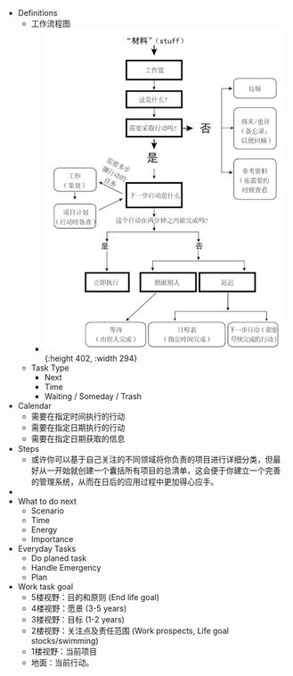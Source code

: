 - Definitions
	- 工作流程图
		- ![image.png](../assets/image_1724162313628_0.png){:height 402, :width 294}
	- Task Type
		- Next
		- Time
		- Waiting / Someday / Trash
- Calendar
	- 需要在指定时间执行的行动
	- 需要在指定日期执行的行动
	- 需要在指定日期获取的信息
- Steps
	- 或许你可以基于自己关注的不同领域将你负责的项目进行详细分类，但最好从一开始就创建一个囊括所有项目的总清单，这会便于你建立一个完善的管理系统，从而在日后的应用过程中更加得心应手。
-
- What to do next
	- Scenario
	- Time
	- Energy
	- Importance
- Everyday Tasks
	- Do planed task
	- Handle Emergency
	- Plan
- Work task goal
	- 5楼视野：目的和原则 (End life goal)
	- 4楼视野：愿景 (3-5 years)
	- 3楼视野：目标 (1-2 years)
	- 2楼视野：关注点及责任范围 (Work prospects, Life goal stocks/swimming)
	- 1楼视野：当前项目
	- 地面：当前行动。